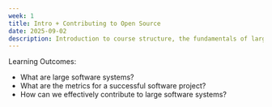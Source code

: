 ```yaml
---
week: 1
title: Intro + Contributing to Open Source
date: 2025-09-02
description: Introduction to course structure, the fundamentals of large software systems, and how to effectively contribute to large software systems.
---
```


Learning Outcomes:

- What are large software systems?
- What are the metrics for a successful software project?
- How can we effectively contribute to large software systems?
